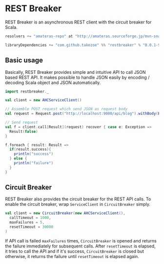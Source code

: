 REST Breaker
====

REST Breaker is an asynchronous REST client with the circuit breaker for Scala.

```scala
resolvers += "amateras-repo" at "http://amateras.sourceforge.jp/mvn-snapshot/"

libraryDependencies += "com.github.takezoe" %% "restbreaker" % "0.0.1-SNAPSHOT"
```

Basic usage
----

Basically, REST Breaker provides simple and intuitive API to call JSON based REST API.
It makes possible to handle JSON easily by encoding / decoding Scala object and JSON automatically.

```scala
import restbreaker._

val client = new AHCServiceClient()

// Assemble POST request which send JSON as request body
val request = Request.post("http://localhost:9000/api/blog").withBody(BlogPost(...))

// Send request
val f = client.call[Result](request) recover { case e: Exception =>
  Result(false)
}

f.foreach { result: Result =>
  if(result.success){
    println("success")
  } else {
    println("failure")
  }
}
```

Circuit Breaker
----

REST Breaker also provides the circuit breaker for the REST API calls.
To enable the circuit breaker, wrap `ServiceClient` in `CircuitBreaker` simply.

```scala
val client = new CircuitBreaker(new AHCServiceClient(), 
  callTimeout = 1000, 
  maxFailures = 5, 
  resetTimeout = 30000
)
```

If API call is failed `maxFailures` times, `CircuitBreaker` is opened and returns the failure immediately for subsequent calls.
After `resetTimeout` is elapsed, it tries to call the API and if it's success, `CircuitBreaker` is closed but otherwise, 
it returns the failure until `resetTimeout` is elapsed again.
